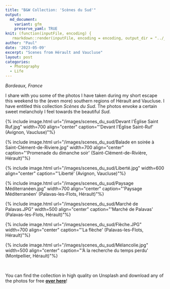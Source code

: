```yaml
---
title: "B&W Collection: 'Scènes du Sud'"
output:
  md_document:
    variant: gfm
    preserve_yaml: TRUE
knit: (function(inputFile, encoding) {
   rmarkdown::render(inputFile, encoding = encoding, output_dir = "../_posts") })
author: "Paul"
date: '2023-05-09'
excerpt: "Scenes from Hérault and Vaucluse"
layout: post
categories:
  - Photography
  - Life
---
```



*Bordeaux, France*

I share with you some of the photos I have taken during my short escape this weekend to the (even more) southern regions of Hérault and Vaucluse. I have entitled this collection *Scènes du Sud*. The photos envoke a certain sweet melancholy I feel towards the beautiful *Sud*. 

{% include image.html url="/images/scenes_du_sud/Devant l'Église Saint Ruf.jpg" width=700 align="center" caption="'Devant l'Église Saint-Ruf' (Avignon, Vaucluse)"%}

{% include image.html url="/images/scenes_du_sud/Balade en soirée à Saint-Clément-de-Riviere.jpg" width=700 align="center" caption="'Promenade du dimanche soir' (Saint-Clément-de-Rivière, Hérault)"%}

{% include image.html url="/images/scenes_du_sud/Liberté.jpg" width=600 align="center" caption="'Liberté' (Avignon, Vaucluse)"%}

{% include image.html url="/images/scenes_du_sud/Paysage Méditerranéen.jpg" width=700 align="center" caption="'Paysage Méditerranéen' (Palavas-les-Flots, Hérault)"%}

{% include image.html url="/images/scenes_du_sud/Marché de Palavas.JPG" width=500 align="center" caption="'Marché de Palavas' (Palavas-les-Flots, Hérault)"%}

{% include image.html url="/images/scenes_du_sud/Flèche.JPG" width=700 align="center" caption="'La flèche' (Palavas-les-Flots, Hérault)"%}

{% include image.html url="/images/scenes_du_sud/Mélancolie.jpg" width=500 align="center" caption="'À la recherche du temps perdu' (Montpellier, Hérault)"%}

&nbsp;

You can find the collection in high quality on Unsplash and download any of the photos for free [**over here**][unsplash]!

[unsplash]: https://unsplash.com/collections/hs-P0it2xZU/sc%C3%A8nes-du-sud